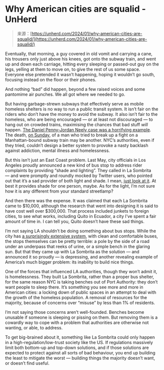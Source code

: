 <!--yml
category: 未分类
date: 2024-05-27 14:52:02
-->

# Why American cities are squalid - UnHerd

> 来源：[https://unherd.com/2024/01/why-american-cities-are-squalid/](https://unherd.com/2024/01/why-american-cities-are-squalid/)

Eventually, that morning, a guy covered in old vomit and carrying a cane, his trousers only just above his knees, got onto the subway train, and went up and down each carriage, hitting every sleeping or passed-out guy on the legs, yelling at them to move on, to give the rest of us some space. Everyone else pretended it wasn’t happening, hoping it wouldn’t go south, focusing instead on the floor or their phones.

And nothing “bad” did happen, beyond a few raised voices and some pantomime air punches. We all got where we needed to go.

But having garbage-strewn subways that effectively serve as mobile homeless shelters is no way to run a public transit system. It isn’t fair on the riders who don’t have the money to avoid the subway. It also isn’t fair to the homeless, who are being encouraged — or at least not discouraged — to hang out on crowded trains, maximising the chances that bad stuff *will* happen. [The Daniel Penny-Jordan Neely case was a horrifying example](https://nypost.com/2023/11/15/metro/ex-marine-daniel-penny-should-have-known-jordan-neelys-death-was-imminent-because-of-his-military-training-warnings-from-others-prosecutors/). The death, [on Sunday](https://www.nytimes.com/2024/01/15/nyregion/nyc-subway-shooting-brooklyn.html), of a man who tried to break up a fight on a Manhattan-bound subway train may be another. NYC’s authorities, even if they tried, couldn’t design a better system to provoke a nasty backlash against addiction, mental illness and homelessness.

But this isn’t just an East Coast problem. Last May, city officials in Los Angeles proudly announced a new kind of bus stop to address rider complaints by providing “shade and lighting”. They called in La Sombrita — and were promptly and roundly mocked by Twitter users, who pointed out that it’s a sad provider of both light and shade. I mean, [just look at it](https://en.wikipedia.org/wiki/La_Sombrita). At best it provides shade for one person, maybe. As for the light, I’m not sure how it is any different from your standard streetlamp?

And then there was the expense. It was claimed that each La Sombrita came to $10,000, although the research that went into designing it is said to have cost well over $300,000\. That process included junkets to foreign cities, to see what works, including Quito in Ecuador, a city I’ve spent a fair amount of time in. I can tell you, Quito doesn’t have these sad things.

I’m not saying LA shouldn’t be doing something about bus stops. While the city has [a surprisingly extensive system](https://walkingtheworld.substack.com/p/la-without-a-car-part-2), with clean and comfortable buses, the stops themselves can be pretty terrible: a pole by the side of a road under an underpass that reeks of urine, or a simple bench in the glaring sun. But that they came up with La Sombrita as the solution — and announced it so proudly — is depressing, and another revealing example of America’s much bigger problem: its inability to build nice things.

One of the forces that influenced LA authorities, though they won’t admit it, is homelessness. They built La Sombrita, rather than a proper bus shelter, for the same reason NYC is taking benches out of Port Authority: they don’t want people to sleep there. It’s something you see more and more in American cities: a locking down of public spaces in an attempt to deal with the growth of the homeless population. A removal of resources for the majority, because of concerns over “misuse” by less than 1% of residents.

I’m not saying those concerns aren’t well-founded. Benches become unusable if someone is sleeping or pissing on them. But removing them is a cowardly way to cope with a problem that authorities are otherwise not wanting, or able, to address.

To get big-brained about it, something like La Sombrita could only happen in a high-regulation/low-trust society like the US. If regulations massively limit both bottom-up and top-down solutions, and if those solutions are expected to protect against all sorts of bad behaviour, you end up building the least to mitigate the worst — building things the majority doesn’t want, or doesn’t find useful.